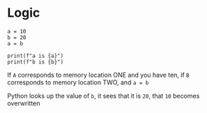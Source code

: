 # Logic

    a = 10
    b = 20
    a = b 

    print(f"a is {a}")
    print(f"b is {b}")

If `A` corresponds to memory location ONE and you have ten, if `B` corresponds to memory location TWO, and `a = b` 

Python looks up the value of `b`, it sees that it is `20`, that `10` becomes overwritten
